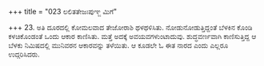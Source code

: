+++
title = "023 ಲಲಿತತೇಜಃಪುಞ್ಜ ಮಿಗೆ"

+++
23. ಅತಿ ದೂರದಲ್ಲಿ ಕೋಮಲವಾದ ತೇಜೋರಾಶಿ ಥಳಥಳಿಸಿತು. ನೋಡುನೋಡುತ್ತಿದ್ದಂತೆ ಬೆಳಕಿನ ಕೊಂಡಿ ಕಳಚಿಕೊಂಡಂತೆ ಒಂದು ಆಕಾರ ಕಾಣಿಸಿತು. ಮತ್ತೆ ಅದಕ್ಕೆ ಅವಯವಗಳುಂಟಾದುವು. ಶುದ್ಧವರ್ಣವಾಗಿ ಕಾಣಿಸುತ್ತಿದ್ದ ಆ ಬೆಳಕು ನಿಮಿಷದಲ್ಲಿ ಮುನಿವರನ ಆಕಾರವನ್ನು ತಳೆಯಿತು. ಆ ಕೂಡಲೇ ಓ ಈತ ನಾರದ ಎಂದು ಎಲ್ಲರೂ ಉದ್ಗರಿಸಿದರು.